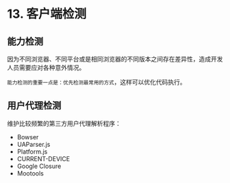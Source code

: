 # 13. 客户端检测

## 能力检测

因为不同浏览器、不同平台或是相同浏览器的不同版本之间存在差异性，造成开发人员需要应对各种意外情况。

`能力检测的重要一点是：优先检测最常用的方式`，这样可以优化代码执行。

## 用户代理检测

维护比较频繁的第三方用户代理解析程序：

- Bowser
- UAParser.js
- Platform.js
- CURRENT-DEVICE
- Google Closure
- Mootools
